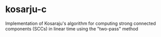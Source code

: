 # kosarju-c
Implementation of Kosaraju's algorithm for computing strong connected components (SCCs) in linear time using the "two-pass" method
